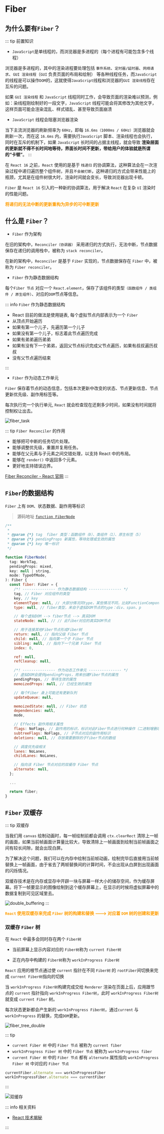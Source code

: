 # Fiber

## 为什么要有`Fiber`？

::: tip 前置知识

- `JavaScript`是单线程的，而浏览器是多进程的（每个进程有可能包含多个线程）

浏览器是多进程的，其中的渲染进程要处理包括 `事件系统`、`定时器/延时器`、`网络请求`、`GUI 渲染线程`（`GUI` 负责页面的布局和绘制） 等各种线程任务，而`JavaScript`的线程是可以操作`DOM`的，这就使得`JavaScript`线程和浏览器的`GUI 渲染线程`存在互斥的问题。

如果 `GUI 渲染线程` 和 `JavaScript` 线程同时工作，会导致页面的渲染难以预测，例如：染线程刚绘制好的一段文字，`JavaScript` 线程可能会将其修改为其他文字，这样页面可能会渲染混乱、样式错乱、甚至导致页面崩溃

- `JavaScript` 线程会阻塞浏览器渲染

当下主流浏览器的刷新频率为 `60Hz`，即每 `16.6ms（1000ms / 60Hz）`浏览器就会刷新一次，而在这 `16.6ms` 内，需要执行`JavaScript` 脚本、渲染线程也会执行，同时在互斥的机制下，如果 `JavaScript` 长时间的占据主线程，就会导致 **渲染层面的更新就不得不长时间地等待，界面长时间不更新，带给用户的体验就是所谓的“卡顿”**。
:::

在 `React 16` 之前，`React` 使用的是基于 `栈递归` 的协调算法，这种算法会在一次渲染过程中递归遍历整个组件树，并且`不会被打断`，这种递归的方式会带来性能上的瓶颈，尤其是在组件树很大时，渲染时间就会变长，导致浏览器出现卡顿。

`Fiber` 是 `React 16` 引入的一种新的协调算法，用于解决 `React` 在复杂 `UI` 渲染时的性能问题。

**<font color="FF9D00">将递归的无法中断的更新重构为异步的可中断更新</font>**

## 什么是 `Fiber`？

- `Fiber` 作为架构

在旧的架构中，`Reconciler（协调器）` 采用递归的方式执行，无法中断，节点数据保存在递归的调用栈中，被称为 `stack reconciler`。

在新的架构中，`Reconciler` 是基于 `Fiber` 实现的，节点数据保存在 `Fiber` 中，被称为 `Fiber reconciler`。

- `Fiber` 作为静态数据结构

每个`Fiber 节点` 对应一个 `React.element`，保存了该组件的类型`（函数组件 / 类组件 / 原生组件）`、对应的`DOM`节点等信息。

::: info `Fiber` 作为静态数据结构

- React 目前的做法是使用链表, 每个虚拟节点内部表示为一个 `Fiber`
- 从顶点开始遍历
- 如果有第一个儿子，先遍历第一个儿子
- 如果没有第一个儿子，标志着此节点遍历完成
- 如果有弟弟遍历弟弟
- 如果有没有下一个弟弟，返回父节点标识完成父节点遍历，如果有叔叔遍历叔叔
- 没有父节点遍历结束

:::

- `Fiber` 作为动态工作单元

`Fiber` 保存着节点的动态信息，包括本次更新中改变的状态、节点更新信息、节点更新优先级、副作用标签等。

每次执行完一个执行单元, `React` 就会检查现在还剩多少时间，如果没有时间就将控制权让出去。

![fiber_task](https://steinsgate.oss-cn-hangzhou.aliyuncs.com/fiber_task.jpeg)

::: tip `Fiber Reconciler` 的作用

- 能够把可中断的任务切片处理。
- 能够调整优先级，重置并复用任务。
- 能够在父元素与子元素之间交错处理，以支持 React 中的布局。
- 能够在 `render()` 中返回多个元素。
- 更好地支持错误边界。

[<u>Fiber Reconciler - React 官网</u>](https://zh-hans.legacy.reactjs.org/docs/codebase-overview.html#fiber-reconciler)
:::

## `Fiber`的数据结构

`Fiber` 上有 `DOM`、状态数据、副作用等标识

> 源码地址 [<u>`function FiberNode`</u>](https://github.com/azzlzzxz/react-source-code/blob/main/packages/react-reconciler/src/ReactFiber.js#L136)

```js
/**
 *
 * @param {*} tag  fiber 类型：函数组件（0）、类组件（1）、原生标签（5）
 * @param {*} pendingProps 新属性，等待处理或生效的属性
 * @param {*} key 唯一标识
 */

function FiberNode(
  tag: WorkTag,
  pendingProps: mixed,
  key: null | string,
  mode: TypeOfMode,
): Fiber {
  const fiber: Fiber = {
    /*! --------------- 作为静态数据结构 --------------- */
    tag, // Fiber 对应组件的类型
    key, // key
    elementType: null, // 大部分情况同type，某些情况不同，比如FunctionComponent使用React.memo包裹
    type: null, // fiber类型，来自于虚拟DOM节点的type：div、span、p

    // 每个虚拟DOM --> fiber节点 --> 真实DOM
    stateNode: null, // // 此fiber对应的真实DOM节点

    // 用于连接其他Fiber节点形成Fiber树
    return: null, // 指向父级 Fiber 节点
    child: null, // 指向第一个子 Fiber 节点
    sibling: null, // 指向下一个兄弟 Fiber 节点
    index: 0,

    ref: null,
    refCleanup: null,

    /*! --------------- 作为动态工作单元 --------------- */
    // 虚拟DOM会提供pendingProps，用来创建Fiber节点的属性
    pendingProps, // 等待生效的属性
    memoizedProps: null, // 已经生效的属性

    // 每个Fiber 身上可能还有更新队列
    updateQueue: null,

    memoizedState: null, // Fiber 状态
    dependencies: null,
    mode,

    // Effects 副作用相关属性
    flags: NoFlags, // 副作用的标识，标识对此Fiber节点进行何种操作（二进制增删改操作）
    subtreeFlags: NoFlags, // 子节点对应的副作用标识
    deletions: null, // 存放需要删除的子fiber节点的数组

    // 调度优先级相关
    lanes: NoLanes,
    childLanes: NoLanes,

    // 指向该 Fiber 节点对应的双缓存 Fiber 节点
    alternate: null,
  };

  ...

  return fiber;
}
```

## `Fiber` 双缓存

::: tip 双缓存

当我们用 `canvas` 绘制动画时，每一帧绘制前都会调用 `ctx.clearRect` 清除上一帧的画面，如果当前帧画面计算量比较大，导致清除上一帧画面到绘制当前帧画面之间有较长间隙，就会出现白屏。

为了解决这个问题，我们可以在内存中绘制当前帧动画，绘制完毕后直接用当前帧替换上一帧画面，由于省去了两帧替换间的计算时间，不会出现从白屏到出现画面的闪烁情况。

双缓存技术是在内存或显存中开辟一块与屏幕一样大小的储存空间，作为缓存屏幕。将下一帧要显示的图像绘制到这个缓存屏幕上，在显示的时候将虚拟屏幕中的数据复制到可见区域里去。

![double_buffering](https://steinsgate.oss-cn-hangzhou.aliyuncs.com/double_buffering.jpg)
:::

**<font color="#FF9D00">`React` 使用双缓存来完成 `Fiber` 树的构建和替换 ---> 对应着 `DOM` 树的创建和更新</font>**

### 双缓存 `Fiber` 树

在 `React` 中最多会同时存在两个 `Fiber树`

- 当前屏幕上显示内容对应的 `Fiber树`称为 `current Fiber树`

- 正在内存中构建的 `Fiber树`称为 `workInProgress Fiber树`

`React` 应用的根节点通过使 `current` 指针在不同 `Fiber树` 的 `rootFiber`间切换来完成 `current Fiber树`指向的切换

当 `workInProgress Fiber树`构建完成交给 `Renderer` 渲染在页面上后，应用跟节点的 `current` 指针指向 `workInProgress Fiber树`，此时 `workInProgress Fiber树` 就变成 `current Fiber` 树。

每次状态更新都会产生新的 `workInProgress Fiber树`，通过`current` 与 `workInProgress` 的替换，完成`DOM`更新。

![fiber_tree_double](https://steinsgate.oss-cn-hangzhou.aliyuncs.com/fiber_tree_double.jpg)

::: tip

- `current Fiber 树` 中的 `Fiber 节点` 被称为 `current fiber`
- `workInProgress Fiber 树` 中的 `Fiber 节点` 被称为 `workInProgress fiber`
- `current Fiber 树` 中的 `Fiber 节点` 都有 `alternate` 属性指向 `workInProgress Fiber 树` 中对应的 `Fiber 节点`

```js
currentFiber.alternate === workInProgressFiber
workInProgressFiber.alternate === currentFiber
```

:::

![双缓存](https://steinsgate.oss-cn-hangzhou.aliyuncs.com/react/react_fiber_%E5%8F%8C%E7%BC%93%E5%AD%98.jpg)

::: info 相关资料

- [<u>React 技术揭秘</u>](https://react.iamkasong.com/process/doubleBuffer.html)

:::
